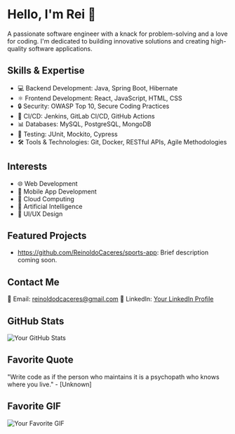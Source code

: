 <!---
  Note: This README.md template is intended for GitHub profile overview
  Please replace the placeholder text and customize it according to your needs
-->

<!-- Your Name -->
# Hello, I'm Rei 👋

<!-- Your Bio -->
A passionate software engineer with a knack for problem-solving and a love for coding. I'm dedicated to building innovative solutions and creating high-quality software applications.

<!-- Your Skills -->
## Skills & Expertise

- 💻 Backend Development: Java, Spring Boot, Hibernate
- ⚛️ Frontend Development: React, JavaScript, HTML, CSS
- 🔒 Security: OWASP Top 10, Secure Coding Practices
- 🚀 CI/CD: Jenkins, GitLab CI/CD, GitHub Actions
- 📊 Databases: MySQL, PostgreSQL, MongoDB
- 🧪 Testing: JUnit, Mockito, Cypress
- 🛠️ Tools & Technologies: Git, Docker, RESTful APIs, Agile Methodologies

<!-- Your Interests -->
## Interests

- 🌐 Web Development
- 📱 Mobile App Development
- 🚀 Cloud Computing
- 🤖 Artificial Intelligence
- 🌈 UI/UX Design

<!-- Your Projects -->
## Featured Projects

- https://github.com/ReinoldoCaceres/sports-app: Brief description coming soon.

<!-- Your Contact Information -->
## Contact Me

📧 Email: reinoldodcaceres@gmail.com
🔗 LinkedIn: [Your LinkedIn Profile](https://www.linkedin.com/in/reinoldo-caceres-2b791a217/)

<!-- Your GitHub Stats -->
## GitHub Stats

![Your GitHub Stats](https://github-readme-stats.vercel.app/api?username=your-username&show_icons=true&theme=dark)

<!-- Your Favorite Quote -->
## Favorite Quote

"Write code as if the person who maintains it is a psychopath who knows where you live." - [Unknown]

<!-- Your Favorite GIF -->
## Favorite GIF

![Your Favorite GIF](https://giphy.com/gifs/life-interesting-footage-ZVik7pBtu9dNS)
